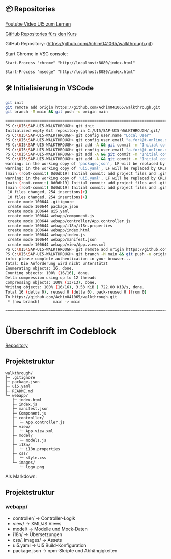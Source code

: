 
## 📦 Repositories
[Youtube Video UI5 zum Lernen](https://www.youtube.com/watch?v=C9cK2Z2JDLg)

[GitHub Repositories fürs den Kurs](https://github.com/brandoncaulfield/sap-ui5-walkthrough/commits/main?before=26f804cea86ce1fd92e22d9f287fec7f273ca46f+35&branch=main)

GitHub Repository: (https://github.com/Achim041065/walkthrough.git)

Start Chrome in VSC console: 
```code
Start-Process "chrome" "http://localhost:8080/index.html"
```
```code
Start-Process "msedge" "http://localhost:8080/index.html"
```

## 🛠️ Initialisierung in VSCode
```bash
git init
git remote add origin https://github.com/Achim041065/walkthrough.git
git branch -M main && git push -u origin main

================================================================================================================================
PS C:\UI5\SAP-UI5-WALKTHROUGH> git init
Initialized empty Git repository in C:/UI5/SAP-UI5-WALKTHROUGH/.git/
PS C:\UI5\SAP-UI5-WALKTHROUGH> git config user.name "Local User"
PS C:\UI5\SAP-UI5-WALKTHROUGH> git config user.email "a.fork@t-online.de"
PS C:\UI5\SAP-UI5-WALKTHROUGH> git add -A && git commit -m "Initial commit: add project files and .gitignore"
PS C:\UI5\SAP-UI5-WALKTHROUGH> git config user.email "a.fork@t-online.de"
PS C:\UI5\SAP-UI5-WALKTHROUGH> git add -A && git commit -m "Initial commit: add project files and .gitignore"
PS C:\UI5\SAP-UI5-WALKTHROUGH> git add -A && git commit -m "Initial commit: add project files and .gitignore"
warning: in the working copy of 'package.json', LF will be replaced by CRLF the next time Git touches it
warning: in the working copy of 'ui5.yaml', LF will be replaced by CRLF the next time Git touches it
[main (root-commit) 0d0db19] Initial commit: add project files and .gitignore
warning: in the working copy of 'ui5.yaml', LF will be replaced by CRLF the next time Git touches it
[main (root-commit) 0d0db19] Initial commit: add project files and .gitignore
[main (root-commit) 0d0db19] Initial commit: add project files and .gitignore
 10 files changed, 254 insertions(+)
 10 files changed, 254 insertions(+)
 create mode 100644 .gitignore
 create mode 100644 package.json
 create mode 100644 ui5.yaml
 create mode 100644 webapp/component.js
 create mode 100644 webapp/controller/App.controller.js
 create mode 100644 webapp/i18n/i18n.properties
 create mode 100644 webapp/index.html
 create mode 100644 webapp/index.js
 create mode 100644 webapp/manifest.json
 create mode 100644 webapp/view/App.view.xml
PS C:\UI5\SAP-UI5-WALKTHROUGH> git remote add origin https://github.com/Achim041065/walkthrough.git
PS C:\UI5\SAP-UI5-WALKTHROUGH> git branch -M main && git push -u origin main
info: please complete authentication in your browser...
fatal: Die Anforderung wird nicht unterstützt
Enumerating objects: 16, done.
Counting objects: 100% (16/16), done.
Delta compression using up to 12 threads
Compressing objects: 100% (13/13), done.
Writing objects: 100% (16/16), 3.53 KiB | 722.00 KiB/s, done.
Total 16 (delta 0), reused 0 (delta 0), pack-reused 0 (from 0)
To https://github.com/Achim041065/walkthrough.git
 * [new branch]      main -> main

================================================================================================================================

```

# Überschrift im Codeblock
[Repository](https://github.com/Achim041065/walkthrough.git)

## Projektstruktur
```Code
walkthrough/
├─ .gitignore
├─ package.json
├─ ui5.yaml
├─ README.md
└─ webapp/
   ├─ index.html
   ├─ index.js
   ├─ manifest.json
   ├─ Component.js
   ├─ controller/
   │  └─ App.controller.js
   ├─ view/
   │  └─ App.view.xml
   ├─ model/
   │  └─ models.js
   ├─ i18n/
   │  └─ i18n.properties
   ├─ css/
   │  └─ style.css
   └─ images/
      └─ logo.png

```

Als Markdown:

## Projektstruktur

### webapp/ 
  - controller/ → Controller-Logik
  - view/ → XML/JS Views
  - model/ → Modelle und Mock-Daten
  - i18n/ → Übersetzungen
  - css/, images/ → Assets
- ui5.yaml → UI5 Build-Konfiguration
- package.json → npm-Skripte und Abhängigkeiten
